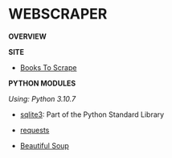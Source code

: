 # WEBSCRAPER

**OVERVIEW**

**SITE**

- [Books To Scrape](http://books.toscrape.com)

**PYTHON MODULES**

*Using: Python 3.10.7*

- [sqlite3](https://www.sqlite.org/index.html): Part of the Python Standard Library

- [requests](https://requests.readthedocs.io/en/latest/)

- [Beautiful Soup](https://www.crummy.com/software/BeautifulSoup/bs4/doc/)
